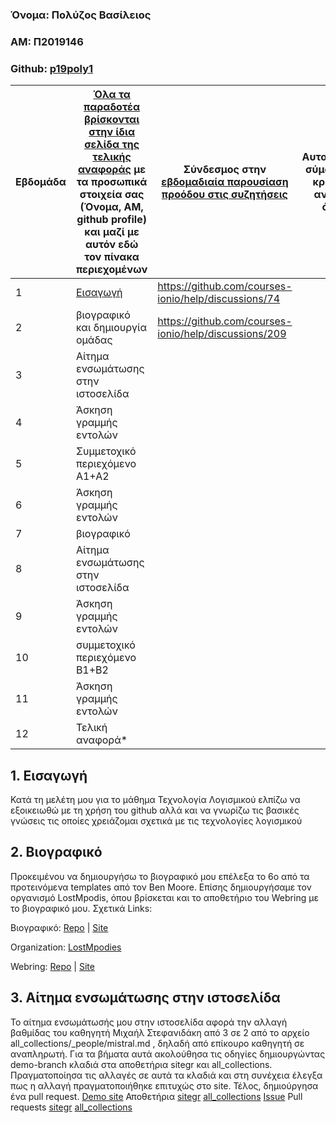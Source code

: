 ### Όνομα: Πολύζος Βασίλειος
### ΑΜ: Π2019146

### Github: [p19poly1](https://github.com/p19poly1)

| Εβδομάδα | [Όλα τα παραδοτέα βρίσκονται στην ίδια σελίδα της τελικής αναφοράς](https://courses-ionio.github.io/help/deliverables/) με τα προσωπικά στοιχεία σας (Όνομα, ΑΜ, github profile) και μαζί με αυτόν εδώ τον πίνακα περιεχομένων | Σύνδεσμος στην [εβδομαδιαία παρουσίαση προόδου στις συζητήσεις](https://github.com/courses-ionio/help/discussions/categories/show-and-tell) | Αυτοαξιολόγηση σύμφωνα με τα κριτήρια της αντίστοιχης άσκησης |
| --- | --- | --- | --- |
| 1 | [Εισαγωγή](#εισαγωγή) |https://github.com/courses-ionio/help/discussions/74 | |
| 2 | βιογραφικό και δημιουργία ομάδας |https://github.com/courses-ionio/help/discussions/209 | |
| 3 | Αίτημα ενσωμάτωσης στην ιστοσελίδα | | |
| 4 | Άσκηση γραμμής εντολών | | |
| 5 | Συμμετοχικό περιεχόμενο A1+A2 | | |
| 6 | Άσκηση γραμμής εντολών | | |
| 7 | βιογραφικό | | |
| 8 | Αίτημα ενσωμάτωσης στην ιστοσελίδα | | |
| 9 | Άσκηση γραμμής εντολών | | |
| 10 | συμμετοχικό περιεχόμενο B1+B2 | | |
| 11 | Άσκηση γραμμής εντολών | | |
| 12 | Τελική αναφορά* | | |

## 1. Εισαγωγή

Κατά τη μελέτη μου για το μάθημα Τεχνολογία Λογισμικού ελπίζω να εξοικειωθώ με τη χρήση του github αλλά και να γνωρίζω τις βασικές γνώσεις τις οποίες χρειάζομαι σχετικά με τις τεχνολογίες λογισμικού

## 2. Βιογραφικό
Προκειμένου να δημιουργήσω το βιογραφικό μου επέλεξα το 6ο από τα προτεινόμενα templates από τον Ben Moore.
Επίσης δημιουργήσαμε τον οργανισμό LostMpodis, όπου βρίσκεται και το αποθετήριο του Webring με το βιογραφικό μου.
Σχετικά Links:

Βιογραφικό: [Repo](https://github.com/p19poly1/md-cv/blob/master/index.md) | [Site](https://p19poly1.github.io/md-cv/)

Organization: [LostMpodies](https://github.com/LostMpodis)

Webring: [Repo](https://github.com/LostMpodis/webring) | [Site](https://lostmpodis.github.io/webring/)

## 3. Αίτημα ενσωμάτωσης στην ιστοσελίδα
Το αίτημα ενσωμάτωσής μου στην ιστοσελίδα αφορά την αλλαγή βαθμίδας του καθηγητή Μιχαήλ Στεφανιδάκη από 3 σε 2 από το αρχείο all_collections/_people/mistral.md , δηλαδή από επίκουρο καθηγητή σε αναπληρωτή.
Για τα βήματα αυτά ακολούθησα τις οδηγίες δημιουργώντας demo-branch κλαδιά στα αποθετήρια sitegr και all_collections. Πραγματοποίησα τις αλλαγές σε αυτά τα κλαδιά και στη συνέχεια έλεγξα πως η αλλαγή πραγματοποιήθηκε επιτυχώς στο site. Τέλος, δημιούργησα ένα pull request.
[Demo site](https://p19poly1.netlify.app/people/)
Αποθετήρια [sitegr](https://github.com/p19poly1/sitegr) [all_collections](https://github.com/p19poly1/all_collections)
[Issue](https://github.com/ioniodi/sitegr/issues/340)
Pull requests [sitegr](https://github.com/ioniodi/sitegr/pull/348) [all_collections](https://github.com/ioniodi/all_collections/pull/39)
